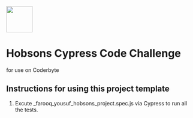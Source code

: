 <img src="https://coderbytestaticimages.s3.amazonaws.com/coderbyte_icon_digital_navy.png" width="70">

# Hobsons Cypress Code Challenge
for use on Coderbyte 

## Instructions for using this project template
1. Excute _farooq_yousuf_hobsons_project.spec.js via Cypress to run all the tests.